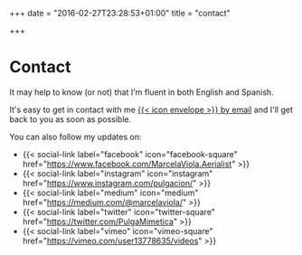 +++
date = "2016-02-27T23:28:53+01:00"
title = "contact"

+++

# Contact

It may help to know (or not) that I'm fluent in both English and Spanish.

It's easy to get in contact with me [{{< icon envelope >}} by email](mailto:marcela.aerialist@gmail.com?subject=Contact%20from%20your%20website) and I'll get back to you as soon as possible.

You can also follow my updates on:

* {{< social-link label="facebook" icon="facebook-square" href="https://www.facebook.com/MarcelaViola.Aerialist" >}}
* {{< social-link label="instagram" icon="instagram" href="https://www.instagram.com/pulgacion/" >}}
* {{< social-link label="medium" icon="medium" href="https://medium.com/@marcelaviola/" >}}
* {{< social-link label="twitter" icon="twitter-square" href="https://twitter.com/PulgaMimetica" >}}
* {{< social-link label="vimeo" icon="vimeo-square" href="https://vimeo.com/user13778635/videos" >}}